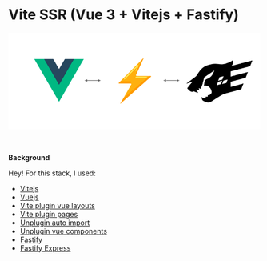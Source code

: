 # Vite SSR (Vue 3 + Vitejs + Fastify)

<p align="center">
  <img src="https://raw.githubusercontent.com/Rezvitsky/vite-ssr-vue/main/preview.png">
  <br>
</p>

<br>

**Background**

Hey! For this stack, I used:

* [Vitejs](https://vitejs.dev/)
* [Vuejs](https://v3.vuejs.org/)
* [Vite plugin vue layouts](https://github.com/JohnCampionJr/vite-plugin-vue-layouts)
* [Vite plugin pages](https://github.com/hannoeru/vite-plugin-pages)
* [Unplugin auto import](https://github.com/antfu/unplugin-auto-import)
* [Unplugin vue components](https://github.com/antfu/unplugin-vue-components)
* [Fastify](https://github.com/fastify/fastify)
* [Fastify Express](https://github.com/fastify/fastify-express)


